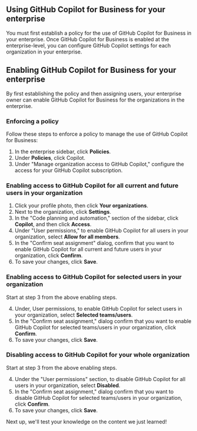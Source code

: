 ﻿## Using GitHub Copilot for Business for your enterprise

You must first establish a policy for the use of GitHub Copilot for Business in your enterprise. Once GitHub Copilot for Business is enabled at the enterprise-level, you can configure GitHub Copilot settings for each organization in your enterprise. 

## Enabling GitHub Copilot for Business for your enterprise

By first establishing the policy and then assigning users, your enterprise owner can enable GitHub Copilot for Business for the organizations in the enterprise.

### Enforcing a policy

Follow these steps to enforce a policy to manage the use of GitHub Copilot for Business:

1. In the enterprise sidebar, click **Policies**.
1. Under **Policies**, click Copilot.
1. Under "Manage organization access to GitHub Copilot," configure the access for your GitHub Copilot subscription.

### Enabling access to GitHub Copilot for all current and future users in your organization

1. Click your profile photo, then click **Your organizations**.
1. Next to the organization, click **Settings**.
1. In the "Code planning and automation," section of the sidebar, click **Copilot**, and then click **Access**.
1. Under "User permissions," to enable GitHub Copilot for all users in your organization, select **Allow for all members**.
1. In the "Confirm seat assignment" dialog, confirm that you want to enable GitHub Copilot for all current and future users in your organization, click **Confirm**.
1. To save your changes, click **Save**.

### Enabling access to GitHub Copilot for selected users in your organization

Start at step 3 from the above enabling steps.

4. Under, User permissions, to enable GitHub Copilot for select users in your organization, select **Selected teams/users**.
5. In the "Confirm seat assignment," dialog confirm that you want to enable GitHub Copilot for selected teams/users in your organization, click **Confirm**.
6. To save your changes, click **Save**.

### Disabling access to GitHub Copilot for your whole organization

Start at step 3 from the above enabling steps.

4. Under the "User permissions" section, to disable GitHub Copilot for all users in your organization, select **Disabled**.
5. In the "Confirm seat assignment," dialog confirm that you want to disable GitHub Copilot for selected teams/users in your organization, click **Confirm**.
6. To save your changes, click **Save**.

Next up, we'll test your knowledge on the content we just learned!
